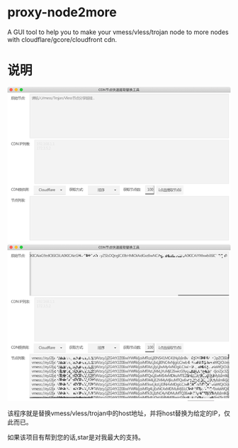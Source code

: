 # proxy-node2more

A GUI tool to help you to make your vmess/vless/trojan node to more nodes with cloudflare/gcore/cloudfront cdn.

# 说明

![image.jpg](images/img.png)
![image2.jpg](images/img_1.png)

该程序就是替换vmess/vless/trojan中的host地址，并将host替换为给定的IP，仅此而已。

如果该项目有帮到您的话,star是对我最大的支持。

